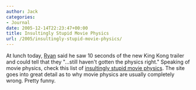 ```yaml
---
author: Jack
categories:
- Journal
date: 2005-12-14T22:23:47+00:00
title: Insultingly Stupid Movie Physics
url: /2005/insultingly-stupid-movie-physics/
---
```


At lunch today, [Ryan][1] said he saw 10 seconds of the new King Kong trailer and could tell that they "&#8230;still haven't gotten the physics right." Speaking of movie physics, check this list of [insultingly stupid movie physics][2]. The site goes into great detail as to why movie physics are usually completely wrong. Pretty funny.

 [1]: http://www.masuga.com/
 [2]: http://intuitor.com/moviephysics/
